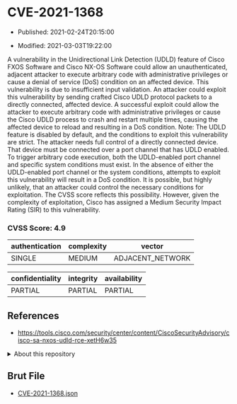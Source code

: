 # CVE-2021-1368

- Published: 2021-02-24T20:15:00

- Modified: 2021-03-03T19:22:00

A vulnerability in the Unidirectional Link Detection (UDLD) feature of Cisco FXOS Software and Cisco NX-OS Software could allow an unauthenticated, adjacent attacker to execute arbitrary code with administrative privileges or cause a denial of service (DoS) condition on an affected device. This vulnerability is due to insufficient input validation. An attacker could exploit this vulnerability by sending crafted Cisco UDLD protocol packets to a directly connected, affected device. A successful exploit could allow the attacker to execute arbitrary code with administrative privileges or cause the Cisco UDLD process to crash and restart multiple times, causing the affected device to reload and resulting in a DoS condition. Note: The UDLD feature is disabled by default, and the conditions to exploit this vulnerability are strict. The attacker needs full control of a directly connected device. That device must be connected over a port channel that has UDLD enabled. To trigger arbitrary code execution, both the UDLD-enabled port channel and specific system conditions must exist. In the absence of either the UDLD-enabled port channel or the system conditions, attempts to exploit this vulnerability will result in a DoS condition. It is possible, but highly unlikely, that an attacker could control the necessary conditions for exploitation. The CVSS score reflects this possibility. However, given the complexity of exploitation, Cisco has assigned a Medium Security Impact Rating (SIR) to this vulnerability.

### CVSS Score: **4.9**

| authentication | complexity | vector |
| --- | --- | --- |
| SINGLE | MEDIUM | ADJACENT_NETWORK |

| confidentiality | integrity | availability |
| --- | --- | --- |
| PARTIAL | PARTIAL | PARTIAL |

## References

* https://tools.cisco.com/security/center/content/CiscoSecurityAdvisory/cisco-sa-nxos-udld-rce-xetH6w35

<details>
<summary>About this repository</summary> 

  This repository is part of the project [Live Hack CVE](https://github.com/Live-Hack-CVE). Main website can be found [www.live-hack.org](https://www.live-hack.org) 
  
  Made by [Sn0wAlice](https://github.com/Sn0wAlice) for the people that care about security and need to have a feed of the latest CVEs. Hope you enjoy it, don't forget to star the repo and follow me on [Twitter](https://twitter.com/Sn0wAlice) and [Github](https://github.com/Sn0wAlice). And that is my [personnal website](https://www.alice-snow.me/)

  - [Home Page](https://github.com/Live-Hack-CVE)
  - [Framework](https://github.com/Live-Hack-CVE/cve-framework)
  - [CVE database](https://github.com/Live-Hack-CVE/full_database)
  - [Changelog](https://github.com/Live-Hack-CVE/Changelog)
</details>

## Brut File

* [CVE-2021-1368.json](https://raw.githubusercontent.com/Live-Hack-CVE/full_database/main/cves/2021/CVE-2021-1368.json)

